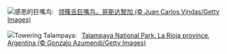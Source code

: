 ![](https://www.bing.com/th?id=OHR.CollaredAracari_ZH-CN8787234462_UHD.jpg&w=1000)感恩的巨嘴鸟:&nbsp;&ensp;[领簇舌巨嘴鸟，哥斯达黎加 (© Juan Carlos Vindas/Getty Images)](https://www.bing.com/th?id=OHR.CollaredAracari_ZH-CN8787234462_UHD.jpg)
<br><br/>
![](https://www.bing.com/th?id=OHR.TalampayaNP_EN-US4761770918_UHD.jpg&w=1000)Towering Talampaya:&nbsp;&ensp;[Talampaya National Park, La Rioja province, Argentina (© Gonzalo Azumendi/Getty Images)](https://www.bing.com/th?id=OHR.TalampayaNP_EN-US4761770918_UHD.jpg)
<br><br/>
